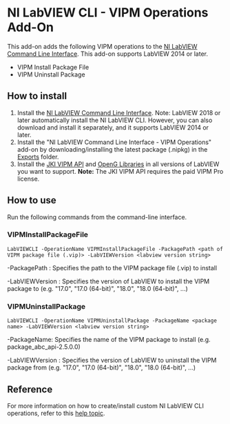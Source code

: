 # NI LabVIEW CLI - VIPM Operations Add-On
This add-on adds the following VIPM operations to the [NI LabVIEW Command Line Interface](http://www.ni.com/en-us/support/downloads/software-products/download.ni-labview-command-line-interface.html "NI LabVIEW CLI download"). This add-on supports LabVIEW 2014 or later.
* VIPM Install Package File
* VIPM Uninstall Package

## How to install
1. Install the [NI LabVIEW Command Line Interface](http://www.ni.com/en-us/support/downloads/software-products/download.ni-labview-command-line-interface.html "NI LabVIEW CLI download").
Note: LabVIEW 2018 or later automatically install the NI LabVIEW CLI.  However, you can also download and install it separately, and it supports LabVIEW 2014 or later.
2. Install the "NI LabVIEW Command Line Interface - VIPM Operations" add-on by downloading/installing the latest package (.nipkg) in the [Exports](https://github.com/allenh-ni/ni-labview-cli-custom-operations/tree/master/Exports) folder.
3. Install the [JKI VIPM API](http://sine.ni.com/nips/cds/view/p/lang/en/nid/210804) and [OpenG Libraries](http://sine.ni.com/nips/cds/view/p/lang/en/nid/209027) in all versions of LabVIEW you want to support. **Note:** The JKI VIPM API requires the paid VIPM Pro license.


## How to use
Run the following commands from the command-line interface.

### VIPMInstallPackageFile
`LabVIEWCLI -OperationName VIPMInstallPackageFile -PackagePath <path of VIPM package file (.vip)> -LabVIEWVersion <labview version string>`

-PackagePath : Specifies the path to the VIPM package file (.vip) to install

-LabVIEWVersion : Specifies the version of LabVIEW to install the VIPM package to (e.g. "17.0", "17.0 (64-bit)", "18.0", "18.0 (64-bit)", ...)

### VIPMUninstallPackage
`LabVIEWCLI -OperationName VIPMUninstallPackage -PackageName <package name> -LabVIEWVersion <labview version string>`

-PackageName: Specifies the name of the VIPM package to install (e.g. package_abc_api-2.5.0.0)

-LabVIEWVersion : Specifies the version of LabVIEW to uninstall the VIPM package from (e.g. "17.0", "17.0 (64-bit)", "18.0", "18.0 (64-bit)", ...)


## Reference
For more information on how to create/install custom NI LabVIEW CLI operations, refer to this [help topic](http://zone.ni.com/reference/en-XX/help/371361R-01/lvhowto/cli_creating_operations/ "Creating Custom NI LabVIEW CLI Operations").
